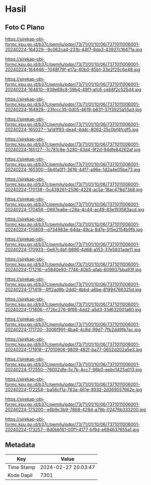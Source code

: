 # Hasil

## Foto C Plano

https://sirekap-obj-formc.kpu.go.id/b37c/pemilu/pdpr/73/71/01/10/06/7371011006001-20240224-164329--9c062ca4-231b-44f7-8da3-43927c16471a.jpg

https://sirekap-obj-formc.kpu.go.id/b37c/pemilu/pdpr/73/71/01/10/06/7371011006001-20240224-164446--1048f79f-e17a-40b0-85b1-33e2f25c6e48.jpg

https://sirekap-obj-formc.kpu.go.id/b37c/pemilu/pdpr/73/71/01/10/06/7371011006001-20240224-164810--939e69c8-59b4-49f1-afc6-ceb8f2c52544.jpg

https://sirekap-obj-formc.kpu.go.id/b37c/pemilu/pdpr/73/71/01/10/06/7371011006001-20240224-164928--23fccc35-0d05-4619-b631-37f3925a55a3.jpg

https://sirekap-obj-formc.kpu.go.id/b37c/pemilu/pdpr/73/71/01/10/06/7371011006001-20240224-165027--1a1d1f93-dea4-4ddc-8062-25c0bf4fcdf5.jpg

https://sirekap-obj-formc.kpu.go.id/b37c/pemilu/pdpr/73/71/01/10/06/7371011006001-20240224-165127--7c781c8e-5280-43d4-9f2d-94dfe84262af.jpg

https://sirekap-obj-formc.kpu.go.id/b37c/pemilu/pdpr/73/71/01/10/06/7371011006001-20240224-165300--5b4fa0f1-3616-44f7-a96e-1d2a4e05be73.jpg

https://sirekap-obj-formc.kpu.go.id/b37c/pemilu/pdpr/73/71/01/10/06/7371011006001-20240224-170138--5c439261-2596-4228-ac5a-18ac478d73b8.jpg

https://sirekap-obj-formc.kpu.go.id/b37c/pemilu/pdpr/73/71/01/10/06/7371011006001-20240224-170458--0897ea6e-c28a-4c44-ac49-83e193583acd.jpg

https://sirekap-obj-formc.kpu.go.id/b37c/pemilu/pdpr/73/71/01/10/06/7371011006001-20240224-170809--d734983e-64da-49ca-8d7e-5f5e2154b9fb.jpg

https://sirekap-obj-formc.kpu.go.id/b37c/pemilu/pdpr/73/71/01/10/06/7371011006001-20240224-170933--0e67c4bf-9896-4d68-a153-37e5931ade11.jpg

https://sirekap-obj-formc.kpu.go.id/b37c/pemilu/pdpr/73/71/01/10/06/7371011006001-20240224-171216--e5840e93-7746-40b5-afab-609937bba93f.jpg

https://sirekap-obj-formc.kpu.go.id/b37c/pemilu/pdpr/73/71/01/10/06/7371011006001-20240224-171419--4ff2ad9b-2dd0-4bbd-a6be-81994766325d.jpg

https://sirekap-obj-formc.kpu.go.id/b37c/pemilu/pdpr/73/71/01/10/06/7371011006001-20240224-171606--f72bc276-9f66-4dd2-a5d3-31d632001a60.jpg

https://sirekap-obj-formc.kpu.go.id/b37c/pemilu/pdpr/73/71/01/10/06/7371011006001-20240224-171720--3006f991-4ba4-4c8d-99d7-7fb2dd9fb7ac.jpg

https://sirekap-obj-formc.kpu.go.id/b37c/pemilu/pdpr/73/71/01/10/06/7371011006001-20240224-171918--27010906-9809-482f-ba77-0652d202a5e3.jpg

https://sirekap-obj-formc.kpu.go.id/b37c/pemilu/pdpr/73/71/01/10/06/7371011006001-20240224-172550--76002dfe-5c7b-4cc7-96b0-eebc1425a013.jpg

https://sirekap-obj-formc.kpu.go.id/b37c/pemilu/pdpr/73/71/01/10/06/7371011006001-20240224-172258--ba56cf1a-763a-461e-8932-2d369557662e.jpg

https://sirekap-obj-formc.kpu.go.id/b37c/pemilu/pdpr/73/71/01/10/06/7371011006001-20240224-173200--e6b9c3b9-7868-426d-a79b-02476b333200.jpg

https://sirekap-obj-formc.kpu.go.id/b37c/pemilu/pdpr/73/71/01/10/06/7371011006001-20240224-173257--8d0bb161-00f1-4177-bf9d-e694637655a1.jpg


## Metadata

| Key        | Value               |
| ---------- | ------------------- |
| Time Stamp | 2024-02-27 20:03:47 |
| Kode Dapil | 7301                |



